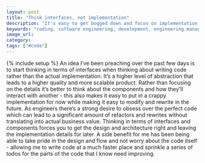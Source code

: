 ```yaml
---
layout: post
title: "Think interfaces, not implementation"
description: "It's easy to get bogged down and focus on implementation but a nicer approach is to think about the interfaces. This leads to a  hgiher quality codebase that's easier sustain and adapt."
keywords: "coding, software engineering, development, engineering management"
image_url:
category:
tags: ["#code"]
---
```

{% include setup %}
An idea I’ve been preaching over the past few days is to start thinking in terms of interfaces when thinking about writing code rather than the actual implementation. It’s a higher level of abstraction that leads to a higher quality and more scalable product. Rather than focusing on the details it’s better to think about the components and how they’ll interact with another - this also makes it easy to put in a crappy implementation for now while making it easy to modify and rewrite in the future. As engineers there’s a strong desire to obsess over the perfect code which can lead to a significant amount of refactors and rewrites without translating into actual business value. Thinking in terms of interfaces and components forces you to get the design and architecture right and leaving the implementation details for later. A side benefit for me has been being able to take pride in the design and flow and not worry about the code itself - allowing me to write code at a much faster place and sprinkle a series of todos for the parts of the code that I know need improving.
